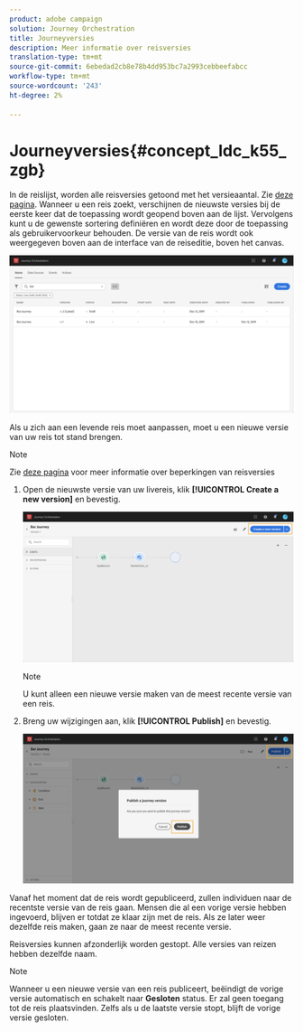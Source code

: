 ```yaml
---
product: adobe campaign
solution: Journey Orchestration
title: Journeyversies
description: Meer informatie over reisversies
translation-type: tm+mt
source-git-commit: 6ebedad2cb8e78b4dd953bc7a2993cebbeefabcc
workflow-type: tm+mt
source-wordcount: '243'
ht-degree: 2%

---
```



# Journeyversies{#concept_ldc_k55_zgb}

In de reislijst, worden alle reisversies getoond met het versieaantal. Zie [deze pagina](../building-journeys/using-the-journey-designer.md). Wanneer u een reis zoekt, verschijnen de nieuwste versies bij de eerste keer dat de toepassing wordt geopend boven aan de lijst. Vervolgens kunt u de gewenste sortering definiëren en wordt deze door de toepassing als gebruikervoorkeur behouden. De versie van de reis wordt ook weergegeven boven aan de interface van de reiseditie, boven het canvas.

![](../assets/journeyversions1.png)

Als u zich aan een levende reis moet aanpassen, moet u een nieuwe versie van uw reis tot stand brengen.

>[!NOTE]
>
>Zie [deze pagina](../about/limitations.md#journey-versions-limitations) voor meer informatie over beperkingen van reisversies

1. Open de nieuwste versie van uw livereis, klik **[!UICONTROL Create a new version]** en bevestig.

   ![](../assets/journeyversions2.png)

   >[!NOTE]
   >
   >U kunt alleen een nieuwe versie maken van de meest recente versie van een reis.

1. Breng uw wijzigingen aan, klik **[!UICONTROL Publish]** en bevestig.

   ![](../assets/journeyversions3.png)

Vanaf het moment dat de reis wordt gepubliceerd, zullen individuen naar de recentste versie van de reis gaan. Mensen die al een vorige versie hebben ingevoerd, blijven er totdat ze klaar zijn met de reis. Als ze later weer dezelfde reis maken, gaan ze naar de meest recente versie.

Reisversies kunnen afzonderlijk worden gestopt. Alle versies van reizen hebben dezelfde naam.

>[!NOTE]
>
>Wanneer u een nieuwe versie van een reis publiceert, beëindigt de vorige versie automatisch en schakelt naar **Gesloten** status. Er zal geen toegang tot de reis plaatsvinden. Zelfs als u de laatste versie stopt, blijft de vorige versie gesloten.
